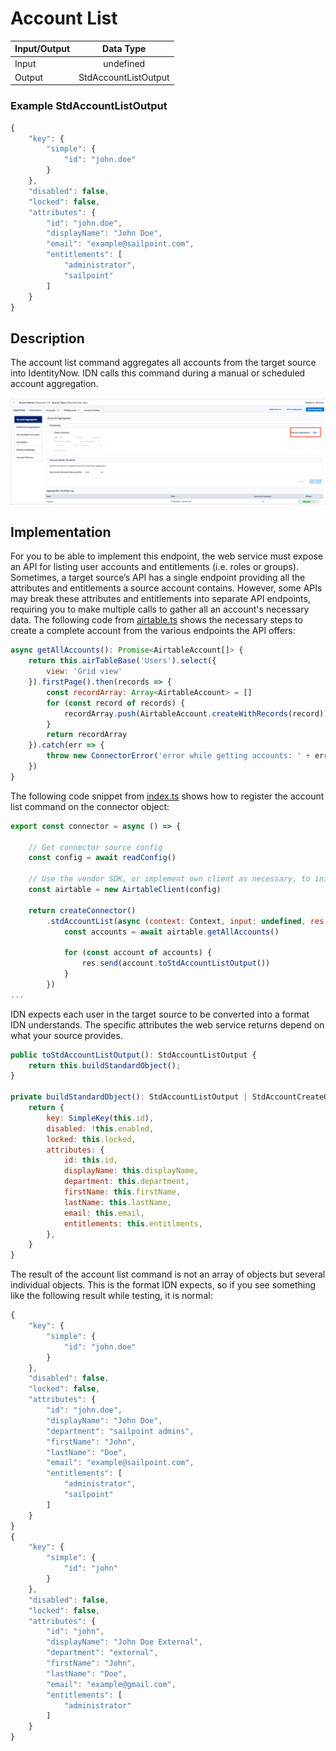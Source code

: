 # Account List

| Input/Output |  Data Type                |
|:-------------|:-------------------------:|
| Input        | undefined                 |
| Output       | StdAccountListOutput      |

### Example StdAccountListOutput
```javascript
{
    "key": {
        "simple": {
            "id": "john.doe"
        }
    },
    "disabled": false,
    "locked": false,
    "attributes": {
        "id": "john.doe",
        "displayName": "John Doe",
        "email": "example@sailpoint.com",
        "entitlements": [
            "administrator",
            "sailpoint"
        ]
    }
}
```

## Description
The account list command aggregates all accounts from the target source into IdentityNow. IDN calls this command during a manual or scheduled account aggregation.

![Account List](../../img/custom_connectors/commands/account_list/account_list_idn.png)

## Implementation
For you to be able to implement this endpoint, the web service must expose an API for listing user accounts and entitlements (i.e. roles or groups). Sometimes, a target source’s API has a single endpoint providing all the attributes and entitlements a source account contains. However, some APIs may break these attributes and entitlements into separate API endpoints, requiring you to make multiple calls to gather all an account's necessary data. The following code from [airtable.ts](https://github.com/sailpoint-oss/airtable-example-connector/blob/main/src/airtable.ts) shows the necessary steps to create a complete account from the various endpoints the API offers:

```javascript
async getAllAccounts(): Promise<AirtableAccount[]> {
    return this.airTableBase('Users').select({
        view: 'Grid view'
    }).firstPage().then(records => {
        const recordArray: Array<AirtableAccount> = []
        for (const record of records) {
            recordArray.push(AirtableAccount.createWithRecords(record))
        }
        return recordArray
    }).catch(err => {
        throw new ConnectorError('error while getting accounts: ' + err)
    })
}
```

The following code snippet from [index.ts](https://github.com/sailpoint-oss/airtable-example-connector/blob/main/src/index.ts) shows how to register the account list command on the connector object:

```javascript
export const connector = async () => {

    // Get connector source config
    const config = await readConfig()

    // Use the vendor SDK, or implement own client as necessary, to initialize a client
    const airtable = new AirtableClient(config)

    return createConnector()
        .stdAccountList(async (context: Context, input: undefined, res: Response<StdAccountListOutput>) => {
            const accounts = await airtable.getAllAccounts()

            for (const account of accounts) {
                res.send(account.toStdAccountListOutput())
            }
        })
...
```

IDN expects each user in the target source to be converted into a format IDN understands. The specific attributes the web service returns depend on what your source provides.

```javascript
public toStdAccountListOutput(): StdAccountListOutput {
    return this.buildStandardObject();
}

private buildStandardObject(): StdAccountListOutput | StdAccountCreateOutput | StdAccountReadOutput | StdAccountListOutput {
    return {
        key: SimpleKey(this.id),
        disabled: !this.enabled,
        locked: this.locked,
        attributes: {
            id: this.id,
            displayName: this.displayName,
            department: this.department,
            firstName: this.firstName,
            lastName: this.lastName,
            email: this.email,
            entitlements: this.entitlments,
        },
    }
}
```

The result of the account list command is not an array of objects but several individual objects. This is the format IDN expects, so if you see something like the following result while testing, it is normal:

```javascript
{
    "key": {
        "simple": {
            "id": "john.doe"
        }
    },
    "disabled": false,
    "locked": false,
    "attributes": {
        "id": "john.doe",
        "displayName": "John Doe",
        "department": "sailpoint admins",
        "firstName": "John",
        "lastName": "Doe",
        "email": "example@sailpoint.com",
        "entitlements": [
            "administrator",
            "sailpoint"
        ]
    }
}
{
    "key": {
        "simple": {
            "id": "john"
        }
    },
    "disabled": false,
    "locked": false,
    "attributes": {
        "id": "john",
        "displayName": "John Doe External",
        "department": "external",
        "firstName": "John",
        "lastName": "Doe",
        "email": "example@gmail.com",
        "entitlements": [
            "administrator"
        ]
    }
}
```